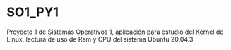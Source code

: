 # SO1_PY1
Proyecto 1 de Sistemas Operativos 1, aplicación para estudio del Kernel de Linux, lectura de uso de Ram y CPU del sistema Ubuntu 20.04.3

